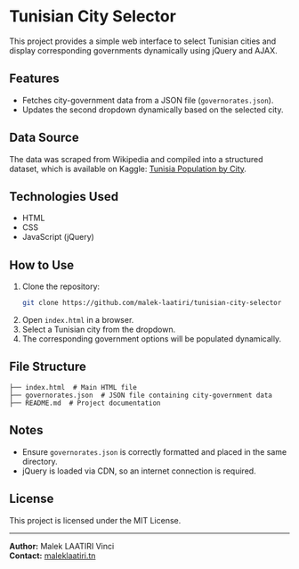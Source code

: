 # Tunisian City Selector

This project provides a simple web interface to select Tunisian cities and display corresponding governments dynamically using jQuery and AJAX.

## Features
- Fetches city-government data from a JSON file (`governorates.json`).
- Updates the second dropdown dynamically based on the selected city.

## Data Source
The data was scraped from Wikipedia and compiled into a structured dataset, which is available on Kaggle:
[Tunisia Population by City](https://www.kaggle.com/datasets/maleklaatiri/tunisia-population-by-city).

## Technologies Used
- HTML
- CSS
- JavaScript (jQuery)

## How to Use
1. Clone the repository:
   ```sh
   git clone https://github.com/malek-laatiri/tunisian-city-selector
   ```
2. Open `index.html` in a browser.
3. Select a Tunisian city from the dropdown.
4. The corresponding government options will be populated dynamically.

## File Structure
```
├── index.html  # Main HTML file
├── governorates.json  # JSON file containing city-government data
├── README.md  # Project documentation
```

## Notes
- Ensure `governorates.json` is correctly formatted and placed in the same directory.
- jQuery is loaded via CDN, so an internet connection is required.

## License
This project is licensed under the MIT License.

---
**Author:** Malek LAATIRI Vinci  
**Contact:** [maleklaatiri.tn](https://maleklaatiri.tn/)

